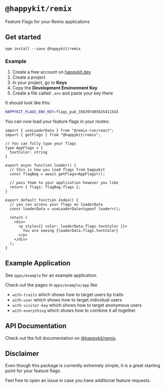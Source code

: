# `@happykit/remix`

Feature Flags for your Remix applications

## Get started

`npm install --save @happykit/remix`

### Example

1. Create a free account on [happykit.dev](https://happykit.dev)
2. Create a project
3. In your project, go to **Keys**
4. Copy the **Development Environment Key**
5. Create a file called `.env` and paste your key there


It should look like this:

```sh
HAPPYKIT_FLAGS_ENV_KEY=flags_pub_356397495635411543
```


You can now load your feature flags in your routes:

```tsx
import { useLoaderData } from "@remix-run/react";
import { getFlags } from "@happykit/remix";

// You can fully type your flags
type AppFlags = {
  textColor: string
}

export async function loader() {
  // this is how you load flags from happykit
  const flagBag = await getFlags<AppFlags>();

  // pass them to your application however you like
  return { flags: flagBag.flags };
}

export default function Index() {
  // you can access your flags on loaderData
  const loaderData = useLoaderData<typeof loader>();

  return (
    <div>
      <p style={{ color: loaderData.flags.textColor }}>
        You are seeing {loaderData.flags.textColor}
      </p>
    </div>
  );
}
```

## Example Application

See `apps/example` for an example application.

Check out the pages in `apps/example/app` like
- `with-traits` which shows how to target users by traits
- `with-user` which shows how to target individual users
- `with-visitor-key` which shows how to target anonymous users
- `with-everything` which shows how to combine it all together

## API Documentation

Check out the full documentation on [@happykit/remix](https://github.com/happykit/remix/tree/main/packages/remix).

## Disclaimer

Even though this package is currently extremely simple, it is a great starting point for your feature flags.

Feel free to open an issue in case you have additional feature requests.

